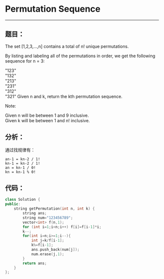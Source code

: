 # Permutation Sequence
***
## 题目：
The set [1,2,3,...,n] contains a total of n! unique permutations.<br>

By listing and labeling all of the permutations in order, we get the following sequence for n = 3:<br>

"123"<br>
"132"<br>
"213"<br>
"231"<br>
"312"<br>
"321"<nr>
Given n and k, return the kth permutation sequence.<nr>

Note:<br>

Given n will be between 1 and 9 inclusive.<br>
Given k will be between 1 and n! inclusive.<br>
## 分析：
通过找规律有：
```
an-1 = kn-2 / 1!
kn-1 = kn-2 / 1!
an = kn-1 / 0!
kn = kn-1 % 0!
```
## 代码：
```C++
class Solution {
public:
    string getPermutation(int n, int k) {
        string ans;
        string num="123456789";
        vector<int> f(n,1);
        for (int i=1;i<n;i++) f[i]=f[i-1]*i;
        k--;
        for(int i=n;i>=1;i--){
            int j=k/f[i-1];
            k%=f[i-1];
            ans.push_back(num[j]);
            num.erase(j,1);
        }
        return ans;
    }
};
